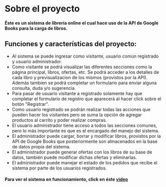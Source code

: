 # Sobre el proyecto

#### Éste es un sistema de librería online el cual hace uso de la API de Google Books para la carga de libros.

## Funciones y características del proyecto:

* Al sistema se puede ingresar como visitante, usuario común registrado y usuario administrador.
* Como visitante se podrá visualizar las diferentes secciones como la página principal, libros, ofertas, etc. Se podrá acceder a los detalles de cada libro y previsualizacion de los mismos (provistos por la API). Además tambien se podrá completar un formulario para enviar alguna consulta, duda y/o sugerencia.
* Para pasar de usuario visitante a registrado solamente hay que completar el formulario de registro que aparecerá al hacer click sobre el botón "Registrar".
* Como usuario registrado se podrán realizar todas las acciones que pueden hacer los visitantes pero se suma la opción de agregar productos al carrito y poder realizar compras.
* El usuario administrador tiene acceso a todos las secciones comunes, pero lo más importante es que es el encargado del manejo del sistema.
* El administrador puede cargar, borrar y modificar libros, provistos por la API de Google Books que posteriormente son almacenados en la base de datos propia del sistema.
* El administrador puede generar ofertas con los libros de su base de datos, también puede modificar dichas ofertas y eliminarlas.
* El administrador puede manejar el estado de los pedidos que recibe el sistema por parte de los usuarios registrados.

#### Para ver el sistema en funcionamiento, click en éste [video](https://www.youtube.com/watch?v=y5VJ6y-IfO4)  
